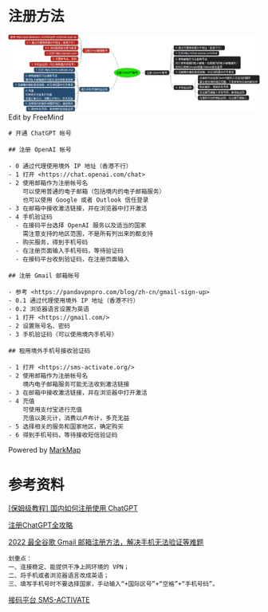# 注册方法

![注册ChatGPT帐号](./%E6%B3%A8%E5%86%8CChatGPT%E5%B8%90%E5%8F%B7.png)
Edit by FreeMind

```markmap
# 开通 ChatGPT 帐号

## 注册 OpenAI 帐号

- 0 通过代理使用境外 IP 地址（香港不行）
- 1 打开 <https://chat.openai.com/chat>
- 2 使用邮箱作为注册帐号名
    可以使用普通的电子邮箱（包括境内的电子邮箱服务）
    也可以使用 Google 或者 Outlook 信任登录
- 3 在邮箱中接收激活链接，并在浏览器中打开激活
- 4 手机验证码
  - 在接码平台选择 OpenAI 服务以及适当的国家
    需注意支持的地区范围，不是所有列出来的都支持
  - 购买服务，得到手机号码
  - 在注册页面输入手机号码，等待验证码
  - 在接码平台收到验证码，在注册页面输入

## 注册 Gmail 邮箱帐号

- 参考 <https://pandavpnpro.com/blog/zh-cn/gmail-sign-up>
- 0.1 通过代理使用境外 IP 地址（香港不行）
- 0.2 浏览器语言设置为英语
- 1 打开 <https://gmail.com/>
- 2 设置账号名、密码
- 3 手机验证码（可以使用境内手机号）

## 租用境外手机号接收验证码

- 1 打开 <https://sms-activate.org/>
- 2 使用邮箱作为注册帐号名
    境内电子邮箱服务可能无法收到激活链接
- 3 在邮箱中接收激活链接，并在浏览器中打开激活
- 4 充值
    可使用支付宝进行充值
    充值以美元计，消费以卢布计，多充无益
- 5 选择相关的服务和国家地区，确定购买
- 6 得到手机号码，等待接收短信验证码
```
Powered by [MarkMap](https://github.com/maq128/vscode-markdown-preview-markmap)

# 参考资料

[[保姆级教程] 国内如何注册使用 ChatGPT](https://zblogs.top/how-to-register-openai-chatgpt-in-china/)

[注册ChatGPT全攻略](https://mirror.xyz/boxchen.eth/9O9CSqyKDj4BKUIil7NC1Sa1LJM-3hsPqaeW_QjfFBc)

[2022 最全谷歌 Gmail 邮箱注册方法，解决手机无法验证等难题](https://pandavpnpro.com/blog/zh-cn/gmail-sign-up)
```
划重点：
一、连接稳定、能提供干净上网环境的 VPN；
二、将手机或者浏览器语言改成英语；
三、填写手机号时不要选择国家，手动输入“+国际区号”+“空格”+“手机号码”。
```

[接码平台 SMS-ACTIVATE](https://sms-activate.org/)
